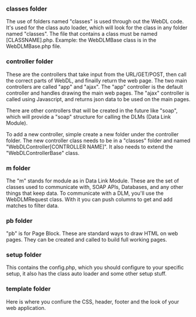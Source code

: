 ### classes folder

The use of folders named "classes" is used through out the WebDL code.  It's used for the class auto loader, which will
look for the class in any folder named "classes".  The file that contains a class must be named [CLASSNAME].php.  Example:
the WebDLMBase class is in the WebDLMBase.php file.

### controller folder

These are the controllers that take input from the URL/GET/POST, then call the correct parts of WebDL, and finailly return
the web page.  The two main controllers are called "app" and "ajax".  The "app" controller is the default controller and
handles drawing the main web pages.  The "ajax" controller is called using Javascript, and returns json data to be 
used on the main pages.

There are other controllers that will be created in the future like "soap", which will provide a "soap" structure for calling
the DLMs (Data Link Module).

To add a new controller, simple create a new folder under the controller folder.  The new controller class needs to be in a
"classes" folder and named "WebDLController[CONTROLLER NAME]".  It also needs to extend the "WebDLControllerBase" class.

### m folder

The "m" stands for module as in Data Link Module.  These are the set of classes used to communicate with, SOAP APIs, 
Databases, and any other things that keep data.  To communicate with a DLM, you'll use the WebDLMRequest class.  With it 
you can push columns to get and add matches to filter data.

### pb folder

"pb" is for Page Block.  These are standard ways to draw HTML on web pages.  They can be created and called to build full
working pages.

### setup folder

This contains the config.php, which you should configure to your specific setup, it also has the class auto loader and some
other setup stuff.

### template folder

Here is where you confiure the CSS, header, footer and the look of your web application.
